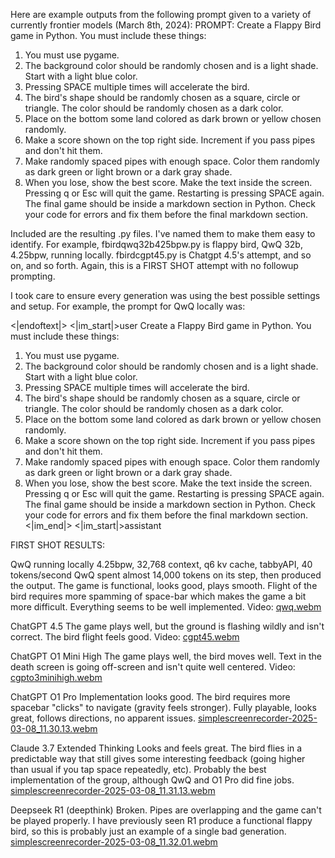 Here are example outputs from the following prompt given to a variety of currently frontier models (March 8th, 2024):
PROMPT:
Create a Flappy Bird game in Python. You must include these things:
1. You must use pygame.
2. The background color should be randomly chosen and is a light shade. Start with a light blue color.
3. Pressing SPACE multiple times will accelerate the bird.
4. The bird's shape should be randomly chosen as a square, circle or triangle. The color should be randomly chosen as a dark color.
5. Place on the bottom some land colored as dark brown or yellow chosen randomly.
6. Make a score shown on the top right side. Increment if you pass pipes and don't hit them.
7. Make randomly spaced pipes with enough space. Color them randomly as dark green or light brown or a dark gray shade.
8. When you lose, show the best score. Make the text inside the screen. Pressing q or Esc will quit the game. Restarting is pressing SPACE again.
The final game should be inside a markdown section in Python. Check your code for errors and fix them before the final markdown section.

Included are the resulting .py files. I've named them to make them easy to identify. For example, fbirdqwq32b425bpw.py is flappy bird, QwQ 32b, 4.25bpw, running locally. fbirdcgpt45.py is Chatgpt 4.5's attempt, and so on, and so forth. Again, this is a FIRST SHOT attempt with no followup prompting.

I took care to ensure every generation was using the best possible settings and setup. For example, the prompt for QwQ locally was:

<|endoftext|>
<|im_start|>user
Create a Flappy Bird game in Python. You must include these things:
1. You must use pygame.
2. The background color should be randomly chosen and is a light shade. Start with a light blue color.
3. Pressing SPACE multiple times will accelerate the bird.
4. The bird's shape should be randomly chosen as a square, circle or triangle. The color should be randomly chosen as a dark color.
5. Place on the bottom some land colored as dark brown or yellow chosen randomly.
6. Make a score shown on the top right side. Increment if you pass pipes and don't hit them.
7. Make randomly spaced pipes with enough space. Color them randomly as dark green or light brown or a dark gray shade.
8. When you lose, show the best score. Make the text inside the screen. Pressing q or Esc will quit the game. Restarting is pressing SPACE again.
The final game should be inside a markdown section in Python. Check your code for errors and fix them before the final markdown section.<|im_end|>
<|im_start|>assistant
<think>

FIRST SHOT RESULTS:

QwQ running locally
4.25bpw, 32,768 context, q6 kv cache, tabbyAPI, 40 tokens/second
QwQ spent almost 14,000 tokens on its <think> step, then produced the output. The game is functional, looks good, plays smooth. Flight of the bird requires more spamming of space-bar which makes the game a bit more difficult. Everything seems to be well implemented.
Video:
[qwq.webm](https://github.com/user-attachments/assets/78db8af0-64b8-4b0d-a37d-81a012f2fbf5)

ChatGPT 4.5
The game plays well, but the ground is flashing wildly and isn't correct. The bird flight feels good.
Video:
[cgpt45.webm](https://github.com/user-attachments/assets/482ab2d5-56cf-4d3b-a560-31cf413ad138)

ChatGPT O1 Mini High
The game plays well, the bird moves well. Text in the death screen is going off-screen and isn't quite well centered.
Video:
[cgpto3minihigh.webm](https://github.com/user-attachments/assets/f76411eb-65f8-432e-ade7-0f71b312d0bb)


ChatGPT O1 Pro
Implementation looks good. The bird requires more spacebar "clicks" to navigate (gravity feels stronger). Fully playable, looks great, follows directions, no apparent issues.
[simplescreenrecorder-2025-03-08_11.30.13.webm](https://github.com/user-attachments/assets/edb1fafd-d584-405e-8909-a7b762ba51ca)

Claude 3.7 Extended Thinking
Looks and feels great. The bird flies in a predictable way that still gives some interesting feedback (going higher than usual if you tap space repeatedly, etc). Probably the best implementation of the group, although QwQ and O1 Pro did fine jobs.
[simplescreenrecorder-2025-03-08_11.31.13.webm](https://github.com/user-attachments/assets/bd5200ad-55ef-491b-890e-ebf713f356d0)

Deepseek R1 (deepthink)
Broken. Pipes are overlapping and the game can't be played properly. I have previously seen R1 produce a functional flappy bird, so this is probably just an example of a single bad generation.
[simplescreenrecorder-2025-03-08_11.32.01.webm](https://github.com/user-attachments/assets/6e922146-e3c9-4c03-944b-78d2e9d6f4fc)

